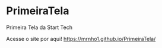 # PrimeiraTela
Primeira Tela da Start Tech

Acesse o site por aqui! https://mrnho1.github.io/PrimeiraTela/

